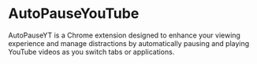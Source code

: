 # AutoPauseYouTube
AutoPauseYT is a Chrome extension designed to enhance your viewing experience and manage distractions by automatically pausing and playing YouTube videos as you switch tabs or applications.
